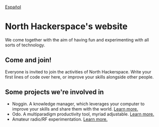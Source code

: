 [Español](/)

# North Hackerspace's website

We come together with the aim of having fun and experimenting with all sorts of technology.

## Come and join!
Everyone is invited to join the activities of North Hackerspace. Write your first lines of code over here, or improve your skills alongside other people. 

## Some projects we're involved in
* Noggin. A knowledge manager, which leverages your computer to improve your skills and share them with the world. [Learn more.](./noggin-en)
* Odo. A multiparadigm productivity tool, myriad adjustable. [Learn more.](./odo-en)
* Amateur radio/RF experimentation. [Learn more.](./ham-radio) 
